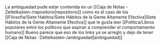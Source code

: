 La ambiguedad pude estar contenida en un [[Caja de Notas -Zettelkasten-/repositorio|repositorio]] como es el caso de los [[Filosofia/Siete Habitos/Siete Hábitos de la Gente Altamente Efectiva|Siete Hábitos de la Gente Altamente Efectiva]] que le gusta leer [[Politica/Libros populares entre los políticos que aspiran a comprender el comportamiento humano]] Bueno parece que eso de los links ya se arreglo y dejo de tener [[Caja de Notas -Zettelkasten-/ambiguedad|ambiguedad]]